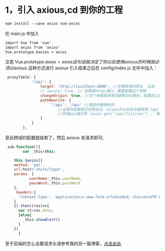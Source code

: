 # 1，引入 axious,cd 到你的工程

```xml
npm install --save axios vue-axios
```

在 main.js 中加入

```xml
import Vue from 'vue'
import axios from 'axios'
Vue.prototype.$axios = axios
```

注意 Vue.prototype.$axios = axios这句话就决定了你以后使用axious的时候就必须以$axious 这种方式进行
axious 引入结束之后在 config/index.js 文件中加入：

```js
 proxyTable: {
            '/api': {
                target: 'http://localhost:8080', //你要跨域的网址  比如  'http://news.baidu.com',
                // secure: true, // 如果是https接口，需要配置这个参数
                changeOrigin: true, //这个参数是用来回避跨站问题的，配置完之后发请求时会自动修改http header里面的host，但是不会修改别的
                pathRewrite: {
                    '^/api': '/api' //路径的替换规则
                        //这里的配置是正则表达式，以/api开头的将会被用用‘/api’替换掉，假如后台文档的接口是 /api/list/xxx
                        //前端api接口写：axios.get('/api/list/xxx') ， 被处理之后实际访问的是：http://news.baidu.com/api/list/xxx
                }
            }
        },
```

至此跨域的配置就结束了，然后 axious 发请求即可;

```js
 sub:function(){
        var _this=this;

    this.$axios({
    method: 'get',
    url:host+'shiro/login',
    params: {
           userName:_this.userName,
           passWord:_this.passWord
    },
     headers:{
      'Content-Type': 'application/x-www-form-urlencoded; charset=UTF-8'
    }
    }).then((res)=>{
      var st=res.data;
      }else{
        _this.showAlert()
      }
    })
      }
```

至于后端的怎么设置请求头请参考我的另一篇博客，[点击此处](https://blog.csdn.net/zhiyikeji/article/details/84865865)
